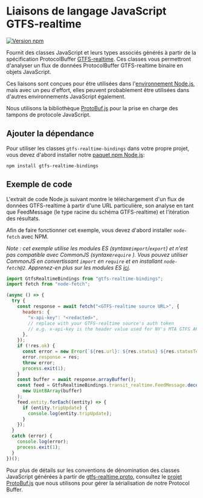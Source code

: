 # Liaisons de langage JavaScript GTFS-realtime

[![Version npm](https://badge.fury.io/js/gtfs-realtime-bindings.svg)](http://badge.fury.io/js/gtfs-realtime-bindings)

Fournit des classes JavaScript et leurs types associés générés à partir de la spécification ProtocolBuffer [GTFS-realtime](https://github.com/google/transit/tree/master/gtfs-realtime). Ces classes vous permettront d'analyser un flux de données ProtocolBuffer GTFS-realtime binaire en objets JavaScript.

Ces liaisons sont conçues pour être utilisées dans l'[environnement Node.js](http://nodejs.org/), mais avec un peu d'effort, elles peuvent probablement être utilisées dans d'autres environnements JavaScript également.

Nous utilisons la bibliothèque [ProtoBuf.js](https://github.com/dcodeIO/ProtoBuf.js) pour la prise en charge des tampons de protocole JavaScript.

## Ajouter la dépendance

Pour utiliser les classes `gtfs-realtime-bindings` dans votre propre projet, vous devez d'abord installer notre [paquet npm Node.js](https://www.npmjs.com/package/gtfs-realtime-bindings):

    npm install gtfs-realtime-bindings

## Exemple de code

L'extrait de code Node.js suivant montre le téléchargement d'un flux de données GTFS-realtime à partir d'une URL particulière, son analyse en tant que FeedMessage (le type racine du schéma GTFS-realtime) et l'itération des résultats.

Afin de faire fonctionner cet exemple, vous devez d'abord installer `node-fetch` avec NPM.

_Note : cet exemple utilise les modules ES (syntaxe`import`/`export`) et n'est pas compatible avec CommonJS (syntaxe`require` ). Vous pouvez utiliser CommonJS en convertissant `import` en `require` et en installant `node-fetch@2`. Apprenez-en plus sur les modules ES [ici](https://nodejs.org/api/esm.html)._

```javascript
import GtfsRealtimeBindings from "gtfs-realtime-bindings";
import fetch from "node-fetch";

(async () => {
  try {
    const response = await fetch("<GTFS-realtime source URL>", {
      headers: {
        "x-api-key": "<redacted>",
        // replace with your GTFS-realtime source's auth token
        // e.g. x-api-key is the header value used for NY's MTA GTFS APIs
      },
    });
    if (!res.ok) {
      const error = new Error(`${res.url}: ${res.status} ${res.statusText}`);
      error.response = res;
      throw error;
      process.exit(1);
    }
    const buffer = await response.arrayBuffer();
    const feed = GtfsRealtimeBindings.transit_realtime.FeedMessage.decode(
      new Uint8Array(buffer)
    );
    feed.entity.forEach((entity) => {
      if (entity.tripUpdate) {
        console.log(entity.tripUpdate);
      }
    });
  }
  catch (error) {
    console.log(error);
    process.exit(1);
  }
})();
```

Pour plus de détails sur les conventions de dénomination des classes JavaScript générées à partir de [gtfs-realtime.proto](https://github.com/google/transit/blob/master/gtfs-realtime/proto/gtfs-realtime.proto), consultez le [projet ProtoBuf.js](https://github.com/dcodeIO/ProtoBuf.js/wiki) que nous utilisons pour gérer la sérialisation de notre Protocol Buffer.
